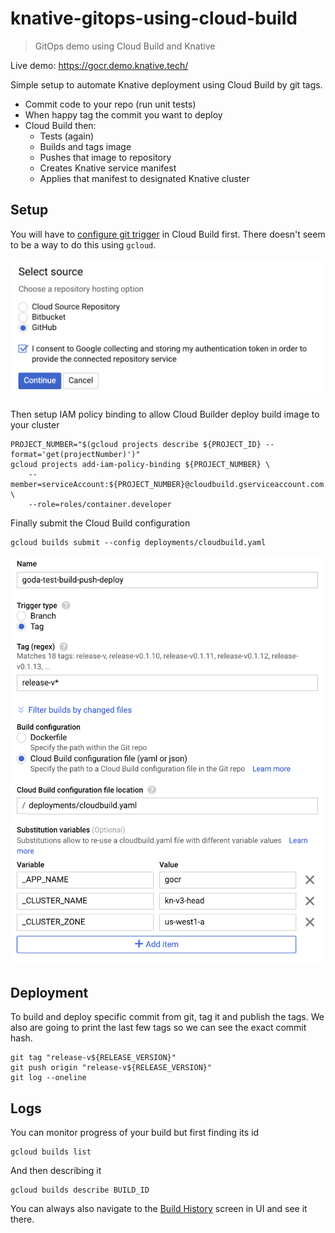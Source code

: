 # knative-gitops-using-cloud-build

> GitOps demo using Cloud Build and Knative

Live demo: https://gocr.demo.knative.tech/

Simple setup to automate Knative deployment using Cloud Build by git tags.

* Commit code to your repo (run unit tests)
* When happy tag the commit you want to deploy
* Cloud Build then:
  * Tests (again)
  * Builds and tags image
  * Pushes that image to repository
  * Creates Knative service manifest
  * Applies that manifest to designated Knative cluster

## Setup

You will have to [configure git trigger](https://pantheon.corp.google.com/cloud-build/triggers/add) in Cloud Build first. There doesn't seem to be a way to do this using `gcloud`.

![kpush flow](static/img/src.png)

Then setup IAM policy binding to allow Cloud Builder deploy build image to your cluster

```shell
PROJECT_NUMBER="$(gcloud projects describe ${PROJECT_ID} --format='get(projectNumber)')"
gcloud projects add-iam-policy-binding ${PROJECT_NUMBER} \
    --member=serviceAccount:${PROJECT_NUMBER}@cloudbuild.gserviceaccount.com \
    --role=roles/container.developer
```

Finally submit the Cloud Build configuration

```shell
gcloud builds submit --config deployments/cloudbuild.yaml
```

![kpush flow](static/img/trigger.png)

## Deployment

To build and deploy specific commit from git, tag it and publish the tags. We also are going to print the last few tags so we can see the exact commit hash.

```shell
git tag "release-v${RELEASE_VERSION}"
git push origin "release-v${RELEASE_VERSION}"
git log --oneline
```

## Logs

You can monitor progress of your build but first finding its id

```shell
gcloud builds list
```

And then describing it

```shell
gcloud builds describe BUILD_ID
```

You can always also navigate to the [Build History](https://pantheon.corp.google.com/cloud-build/builds?folder=&organizationId=433637338589&project=s9-demo) screen in UI and see it there.

